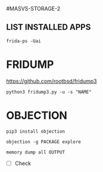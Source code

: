 #MASVS-STORAGE-2 

## LIST INSTALLED APPS

```shell
frida-ps -Uai
```

# FRIDUMP

https://github.com/rootbsd/fridump3

```shell
python3 fridump3.py -u -s "NAME"
```

# OBJECTION

```shell
pip3 install objection
```

```shell
objection -g PACKAGE explore
```

```
memory dump all OUTPUT
```

- [ ] Check